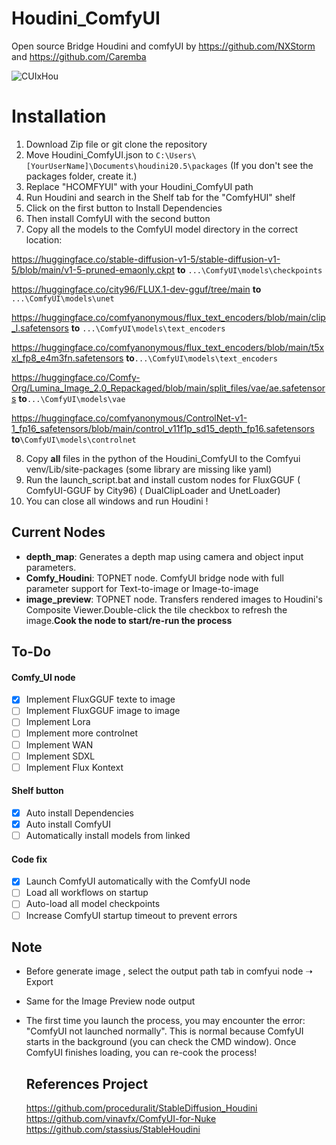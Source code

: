 # Houdini_ComfyUI

Open source Bridge Houdini and comfyUI by https://github.com/NXStorm and https://github.com/Caremba

![CUIxHou](https://github.com/user-attachments/assets/023f25e5-3344-4e1e-844b-d42d01563cd8)


# Installation

1. Download Zip file or git clone the repository
2. Move Houdini_ComfyUI.json to `C:\Users\[YourUserName]\Documents\houdini20.5\packages`
(If you don't see the packages folder, create it.)
3. Replace "HCOMFYUI" with your Houdini_ComfyUI path
4. Run Houdini and search in the Shelf tab for the "ComfyHUI" shelf
5. Click on the first button to Install Dependencies
6. Then install ComfyUI with the second button
7. Copy all the models to the ComfyUI model directory in the correct location:


https://huggingface.co/stable-diffusion-v1-5/stable-diffusion-v1-5/blob/main/v1-5-pruned-emaonly.ckpt 
 **to** `...\ComfyUI\models\checkpoints`

https://huggingface.co/city96/FLUX.1-dev-gguf/tree/main 
 **to** `...\ComfyUI\models\unet`

https://huggingface.co/comfyanonymous/flux_text_encoders/blob/main/clip_l.safetensors 
 **to** `...\ComfyUI\models\text_encoders`

https://huggingface.co/comfyanonymous/flux_text_encoders/blob/main/t5xxl_fp8_e4m3fn.safetensors 
 **to**`...\ComfyUI\models\text_encoders`

https://huggingface.co/Comfy-Org/Lumina_Image_2.0_Repackaged/blob/main/split_files/vae/ae.safetensors 
 **to**`...\ComfyUI\models\vae`

https://huggingface.co/comfyanonymous/ControlNet-v1-1_fp16_safetensors/blob/main/control_v11f1p_sd15_depth_fp16.safetensors 
 **to**`\ComfyUI\models\controlnet`

8. Copy **all** files in the python of the Houdini_ComfyUI to the Comfyui venv/Lib/site-packages (some library are missing like yaml)
9. Run the launch_script.bat and install custom nodes for FluxGGUF ( ComfyUI-GGUF by City96)
( DualClipLoader and UnetLoader)
10. You can close all windows and run Houdini !

## Current Nodes

- **depth_map**: Generates a depth map using camera and object input parameters.
- **Comfy_Houdini**: TOPNET node. ComfyUI bridge node with full parameter support for Text-to-image or Image-to-image
- **image_preview**: TOPNET node. Transfers rendered images to Houdini's Composite Viewer.Double-click the tile checkbox to refresh the image.**Cook the node to start/re-run the process**
  
## To-Do
#### Comfy_UI node
- [x] Implement FluxGGUF texte to image
- [ ] Implement FluxGGUF image to image
- [ ] Implement Lora
- [ ] Implement more controlnet
- [ ] Implement WAN
- [ ] Implement SDXL
- [ ] Implement Flux Kontext

#### Shelf button
- [x] Auto install Dependencies
- [x] Auto install ComfyUI
- [ ] Automatically install models from linked

#### Code fix
- [x] Launch ComfyUI automatically with the ComfyUI node
- [ ] Load all workflows on startup
- [ ] Auto-load all model checkpoints
- [ ] Increase ComfyUI startup timeout to prevent errors

## Note
- Before generate image , select the output path tab in comfyui node ➝ Export
- Same for the Image Preview node output
- The first time you launch the process, you may encounter the error: "ComfyUI not launched normally". This is normal because ComfyUI starts in the background (you can check the CMD window). Once ComfyUI finishes loading, you can re-cook the process!

  ## References Project
  https://github.com/proceduralit/StableDiffusion_Houdini
  https://github.com/vinavfx/ComfyUI-for-Nuke
  https://github.com/stassius/StableHoudini
